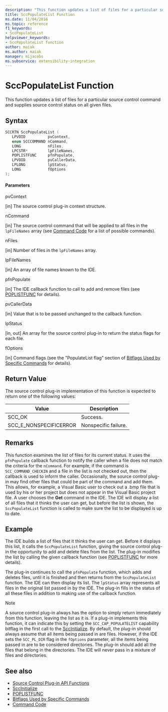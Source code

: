 ```yaml
---
description: "This function updates a list of files for a particular source control command and supplies source control status on all given files."
title: SccPopulateList Function
ms.date: 11/04/2016
ms.topic: reference
f1_keywords:
- SccPopulateList
helpviewer_keywords:
- SccPopulateList function
author: maiak
ms.author: maiak
manager: mijacobs
ms.subservice: extensibility-integration
---
```

# SccPopulateList Function

This function updates a list of files for a particular source control command and supplies source control status on all given files.

## Syntax

```cpp
SCCRTN SccPopulateList (
   LPVOID          pvContext,
   enum SCCCOMMAND nCommand,
   LONG            nFiles,
   LPCSTR*         lpFileNames,
   POPLISTFUNC     pfnPopulate,
   LPVOID          pvCallerData,
   LPLONG          lpStatus,
   LONG            fOptions
);
```

#### Parameters
 pvContext

[in] The source control plug-in context structure.

 nCommand

[in] The source control command that will be applied to all files in the `lpFileNames` array (see [Command Code](../extensibility/command-code-enumerator.md) for a list of possible commands).

 nFiles

[in] Number of files in the `lpFileNames` array.

 lpFileNames

[in] An array of file names known to the IDE.

 pfnPopulate

[in] The IDE callback function to call to add and remove files (see [POPLISTFUNC](../extensibility/poplistfunc.md) for details).

 pvCallerData

[in] Value that is to be passed unchanged to the callback function.

 lpStatus

[in, out] An array for the source control plug-in to return the status flags for each file.

 fOptions

[in] Command flags (see the "PopulateList flag" section of [Bitflags Used by Specific Commands](../extensibility/bitflags-used-by-specific-commands.md) for details).

## Return Value
 The source control plug-in implementation of this function is expected to return one of the following values:

|Value|Description|
|-----------|-----------------|
|SCC_OK|Success.|
|SCC_E_NONSPECIFICERROR|Nonspecific failure.|

## Remarks
 This function examines the list of files for its current status. It uses the `pfnPopulate` callback function to notify the caller when a file does not match the criteria for the `nCommand`. For example, if the command is `SCC_COMMAND_CHECKIN` and a file in the list is not checked out, then the callback is used to inform the caller. Occasionally, the source control plug-in may find other files that could be part of the command and add them. This allows, for example, a Visual Basic user to check out a .bmp file that is used by his or her project but does not appear in the Visual Basic project file. A user chooses the **Get** command in the IDE. The IDE will display a list of all files that it thinks the user can get, but before the list is shown, the `SccPopulateList` function is called to make sure the list to be displayed is up to date.

## Example
 The IDE builds a list of files that it thinks the user can get. Before it displays this list, it calls the `SccPopulateList` function, giving the source control plug-in the opportunity to add and delete files from the list. The plug-in modifies the list by calling the given callback function (see [POPLISTFUNC](../extensibility/poplistfunc.md) for more details).

 The plug-in continues to call the `pfnPopulate` function, which adds and deletes files, until it is finished and then returns from the `SccPopulateList` function. The IDE can then display its list. The `lpStatus` array represents all files in the original list passed in by the IDE. The plug-in fills in the status of all these files in addition to making use of the callback function.

> [!NOTE]
> A source control plug-in always has the option to simply return immediately from this function, leaving the list as it is. If a plug-in implements this function, it can indicate this by setting the `SCC_CAP_POPULATELIST` capability bitflag in the first call to the [SccInitialize](../extensibility/sccinitialize-function.md). By default, the plug-in should always assume that all items being passed in are files. However, if the IDE sets the `SCC_PL_DIR` flag in the `fOptions` parameter, all the items being passed in are to be considered directories. The plug-in should add all the files that belong in the directories. The IDE will never pass in a mixture of files and directories.

## See also
- [Source Control Plug-in API Functions](../extensibility/source-control-plug-in-api-functions.md)
- [SccInitialize](../extensibility/sccinitialize-function.md)
- [POPLISTFUNC](../extensibility/poplistfunc.md)
- [Bitflags Used by Specific Commands](../extensibility/bitflags-used-by-specific-commands.md)
- [Command Code](../extensibility/command-code-enumerator.md)
